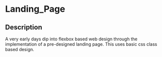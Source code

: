 # Landing_Page

## Description
A very early days dip into flexbox based web design through
the implementation of a pre-designed landing page. This uses
basic css class based design.